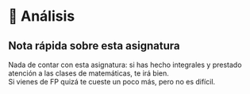# 📐 Análisis
## Nota rápida sobre esta asignatura

Nada de contar con esta asignatura: si has hecho integrales y prestado atención a las clases de matemáticas, te irá bien.  
Si vienes de FP quizá te cueste un poco más, pero no es difícil.
